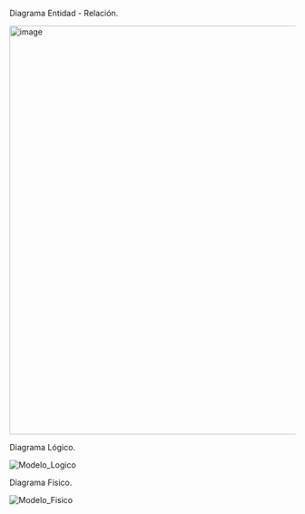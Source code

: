 Diagrama Entidad - Relación.

<img width="960" height="720" alt="image" src="https://github.com/user-attachments/assets/273cc29d-dd02-4e44-8f9c-9cbbbdc9a929" />


Diagrama Lógico.

![Modelo_Logico](https://github.com/user-attachments/assets/11761804-ebe1-482a-b0f0-18894b66b055)



Diagrama Físico.

![Modelo_Fisico](https://github.com/user-attachments/assets/59d01d37-c3f9-4c88-8f66-90029915fd23)
